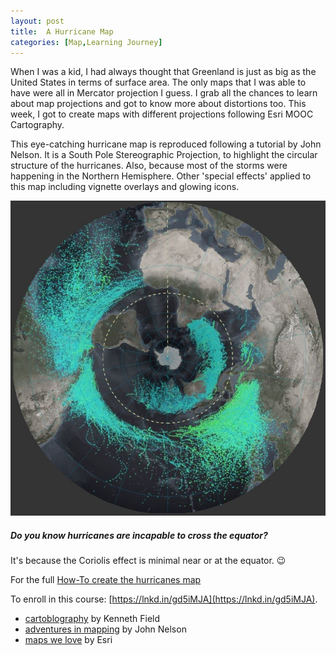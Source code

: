 ```yaml
---
layout: post
title:  A Hurricane Map
categories: [Map,Learning Journey]
---
```

When I was a kid, I had always thought that Greenland is just as big as the United States in terms of surface area. The only maps that I was able to have were all in Mercator projection I guess. I grab all the chances to learn about map projections and got to know more about distortions too. This week, I got to create maps with different projections following Esri MOOC Cartography.

This eye-catching hurricane map is reproduced following a tutorial by John Nelson. It is a South Pole Stereographic Projection, to highlight the circular structure of the hurricanes. Also, because most of the storms were happening in the Northern Hemisphere. Other 'special effects' applied to this map including vignette overlays and glowing icons.

![](https://github.com/yinsanwoo/yinsanwoo.github.io/blob/master/images/HurricaneMap.JPG)

##### Do you know hurricanes are incapable to cross the equator?
It's because the Coriolis effect is minimal near or at the equator. 😉

For the full [How-To create the hurricanes map](https://nation.maps.arcgis.com/apps/Cascade/index.html?appid=3e04cf33cd9747f2b553e14b92a188b9)

To enroll in this course: [https://lnkd.in/gd5iMJA](https://lnkd.in/gd5iMJA).
- [cartoblography](https://cartoblography.com/) by Kenneth Field
- [adventures in mapping](https://adventuresinmapping.com/) by John Nelson
- [maps we love](https://www.esri.com/en-us/maps-we-love/overview) by Esri
